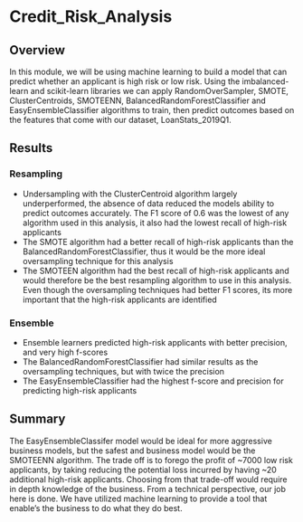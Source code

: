 # Credit_Risk_Analysis

## Overview
In this module, we will be using machine learning to build a model that can predict whether an applicant is high risk or low risk. Using the imbalanced-learn and scikit-learn libraries we can apply RandomOverSampler, SMOTE, ClusterCentroids, SMOTEENN, BalancedRandomForestClassifier and EasyEnsembleClassifier algorithms to train, then predict outcomes based on the features that come with our dataset, LoanStats_2019Q1.
## Results
### Resampling
-	Undersampling with the ClusterCentroid algorithm largely underperformed, the absence of data reduced the models ability to predict outcomes accurately. The F1 score of 0.6 was the lowest of any algorithm used in this analysis, it also had the lowest recall of high-risk applicants
-	The SMOTE algorithm had a better recall of high-risk applicants than the BalancedRandomForestClassifier, thus it would be the more ideal oversampling technique for this analysis
-	The SMOTEEN algorithm had the best recall of high-risk applicants and would therefore be the best resampling algorithm to use in this analysis. Even though the oversampling techniques had better F1 scores, its more important that the high-risk applicants are identified


### Ensemble
-	Ensemble learners predicted high-risk applicants with better precision, and very high f-scores
-	The BalancedRandomForestClassifier had similar results as the oversampling techniques, but with twice the precision
-	The EasyEnsembleClassifier had the highest f-score and precision for predicting high-risk applicants




## Summary
The EasyEnsembleClassifer model would be ideal for more aggressive business models, but the safest and business model would be the SMOTEENN algorithm. The trade off is to forego the profit of ~7000 low risk applicants, by taking reducing the potential loss incurred by having ~20 additional high-risk applicants. Choosing from that trade-off would require in depth knowledge of the business. From a technical perspective, our job here is done. We have utilized machine learning to provide a tool that enable’s the business to do what they do best.
